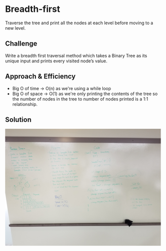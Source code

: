 # Breadth-first
Traverse the tree and print all the nodes at each level before moving to a new level. 

## Challenge
Write a breadth first traversal method which takes a Binary Tree as its unique input and prints every visited node’s value.

## Approach & Efficiency
* Big O of time -> O(n) as we're using a while loop
* Big O of space -> O(1) as we're only printing the contents of the tree so the number of nodes in the tree to number of nodes printed is a 1:1 relationship.

## Solution
![Whiteboard](./assets/breadthFirstWhiteboard.jpg)
